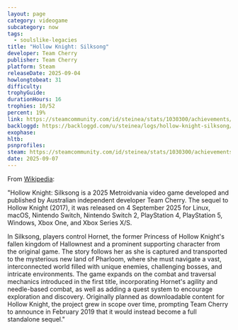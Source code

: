 ```yaml
---
layout: page
category: videogame
subcategory: now
tags:
  - soulslike-legacies
title: "Hollow Knight: Silksong"
developer: Team Cherry
publisher: Team Cherry
platform: Steam
releaseDate: 2025-09-04
howlongtobeat: 31
difficulty:
trophyGuide:
durationHours: 16
trophies: 10/52
percent: 19%
link: https://steamcommunity.com/id/steinea/stats/1030300/achievements/
backloggd: https://backloggd.com/u/steinea/logs/hollow-knight-silksong/
exophase:
hltb:
psnprofiles:
steam: https://steamcommunity.com/id/steinea/stats/1030300/achievements/
date: 2025-09-07
---
```


From [Wikipedia](https://en.wikipedia.org/wiki/Hollow_Knight:_Silksong):

"Hollow Knight: Silksong is a 2025 Metroidvania video game developed and published by Australian independent developer Team Cherry. The sequel to Hollow Knight (2017), it was released on 4 September 2025 for Linux, macOS, Nintendo Switch, Nintendo Switch 2, PlayStation 4, PlayStation 5, Windows, Xbox One, and Xbox Series X/S.

In Silksong, players control Hornet, the former Princess of Hollow Knight's fallen kingdom of Hallownest and a prominent supporting character from the original game. The story follows her as she is captured and transported to the mysterious new land of Pharloom, where she must navigate a vast, interconnected world filled with unique enemies, challenging bosses, and intricate environments. The game expands on the combat and traversal mechanics introduced in the first title, incorporating Hornet's agility and needle-based combat, as well as adding a quest system to encourage exploration and discovery. Originally planned as downloadable content for Hollow Knight, the project grew in scope over time, prompting Team Cherry to announce in February 2019 that it would instead become a full standalone sequel."
